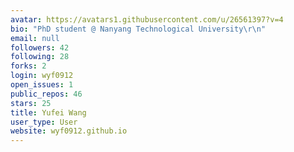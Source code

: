 ```yaml
---
avatar: https://avatars1.githubusercontent.com/u/26561397?v=4
bio: "PhD student @ Nanyang Technological University\r\n"
email: null
followers: 42
following: 28
forks: 2
login: wyf0912
open_issues: 1
public_repos: 46
stars: 25
title: Yufei Wang
user_type: User
website: wyf0912.github.io
---
```

